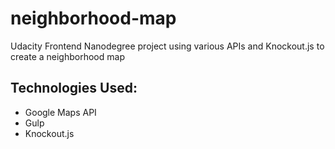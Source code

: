 # neighborhood-map
Udacity Frontend Nanodegree project using various APIs and Knockout.js to create a neighborhood map


## Technologies Used:
- Google Maps API
- Gulp
- Knockout.js
